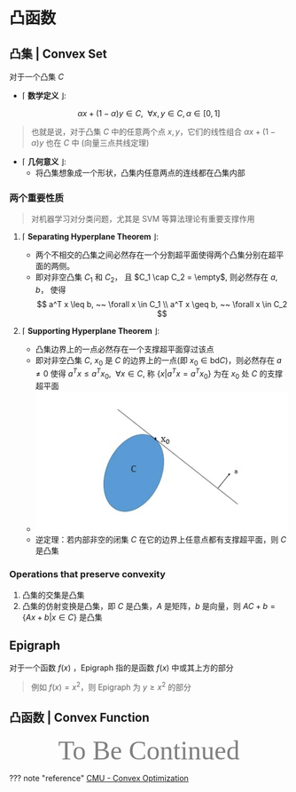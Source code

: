 # 凸函数

## 凸集 | Convex Set

对于一个凸集 $C$ 

- $\lceil$ **数学定义** $\rfloor$: 

$$
\alpha x + (1 - \alpha) y \in C, ~~ \forall x, y \in C, \alpha \in [0, 1]
$$

> 也就是说，对于凸集 $C$ 中的任意两个点 $x, y$，它们的线性组合 $\alpha x + (1 - \alpha) y$ 也在 $C$ 中 (向量三点共线定理)

- $\lceil$ **几何意义** $\rfloor$: 
    - 将凸集想象成一个形状，凸集内任意两点的连线都在凸集内部

### 两个重要性质

> 对机器学习对分类问题，尤其是 SVM 等算法理论有重要支撑作用

1. $\lceil$ **Separating Hyperplane Theorem** $\rfloor$:
   
    - 两个不相交的凸集之间必然存在一个分割超平面使得两个凸集分别在超平面的两侧。
    - 即对非空凸集 $C_1$ 和 $C_2$， 且 $C_1 \cap C_2 = \empty$, 则必然存在 $a, b$， 使得
     $$
     a^T x \leq b, ~~ \forall x \in C_1 \\
     a^T x \geq b, ~~ \forall x \in C_2
     $$

2. $\lceil$ **Supporting Hyperplane Theorem** $\rfloor$:
   
   - 凸集边界上的一点必然存在一个支撑超平面穿过该点
   - 即对非空凸集 $C$, $x_0$ 是 $C$ 的边界上的一点(即 $x_0 \in \text{bd}C$)，则必然存在 $a \ne 0$ 使得 $a^T x \leq a^T x_0, ~~ \forall x \in C$, 称 $\{x | a^Tx = a^Tx_0 \}$ 为在 $x_0$ 处 $C$ 的支撑超平面
   - ![](../../Images/2023-11-14-16-46-52.png)
   - 逆定理：若内部非空的闭集 $C$ 在它的边界上任意点都有支撑超平面，则 $C$ 是凸集

### Operations that preserve convexity

1. 凸集的交集是凸集
2. 凸集的仿射变换是凸集，即 $C$ 是凸集，$A$ 是矩阵，$b$ 是向量，则 $A C + b = \{Ax + b | x \in C \}$ 是凸集

## Epigraph

对于一个函数 $f(x)$ ，Epigraph 指的是函数 $f(x)$ 中或其上方的部分

> 例如 $f(x) = x^2$，则 Epigraph 为 $y \geq x^2$ 的部分

## 凸函数 | Convex Function



<center><font face="JetBrains Mono" color=grey size=18>To Be Continued</font></center>

??? note "reference"
    [CMU - Convex Optimization](https://www.stat.cmu.edu/~ryantibs/convexopt/)